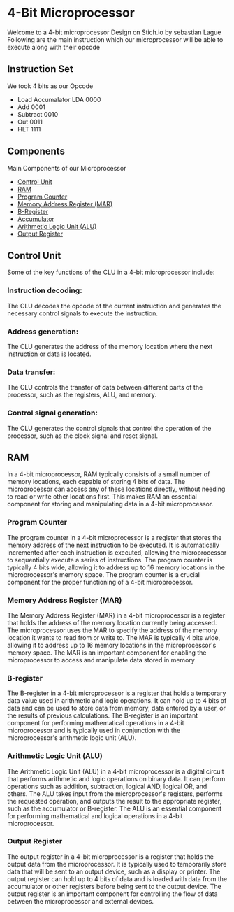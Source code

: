 # 4-Bit Microprocessor
Welcome to a 4-bit microprocessor Design on Stich.io by sebastian Lague
Following are the main instruction which our microprocessor will be able to execute along with their opcode
## Instruction Set
We took 4 bits as our Opcode
* Load Accumalator LDA 0000
* Add 0001
* Subtract 0010
* Out 0011
* HLT 1111
 ## Components
Main Components of our Microprocessor
* [Control Unit](#Control-Unit)
* [RAM](#RAM)
* [Program Counter](#Program-Counter)
* [Memory Address Register (MAR)](#Memory-Address-Register-(MAR))
* [B-Register](#B-Register)
* [Accumulator](#Accumulator)
* [Arithmetic Logic Unit (ALU)](#Arithmetic-Logic-Unit-(ALU))
* [Output Register](#Output-Register)

## Control Unit

Some of the key functions of the CLU in a 4-bit microprocessor include:

### Instruction decoding:
The CLU decodes the opcode of the current instruction and generates the necessary control signals to execute the instruction.

### Address generation:
The CLU generates the address of the memory location where the next instruction or data is located.

### Data transfer:
The CLU controls the transfer of data between different parts of the processor, such as the registers, ALU, and memory.

### Control signal generation:
The CLU generates the control signals that control the operation of the processor, such as the clock signal and reset signal.

## RAM
In a 4-bit microprocessor, RAM typically consists of a small number of memory locations, each capable of storing 4 bits of data. The microprocessor can access any of these locations directly, without needing to read or write other locations first. This makes RAM an essential component for storing and manipulating data in a 4-bit microprocessor.

### Program Counter
 The program counter in a 4-bit microprocessor is a register that stores the memory address of the next instruction to be executed. It is automatically incremented after each instruction is executed, allowing the microprocessor to sequentially execute a series of instructions. The program counter is typically 4 bits wide, allowing it to address up to 16 memory locations in the microprocessor's memory space. The program counter is a crucial component for the proper functioning of a 4-bit microprocessor.

### Memory Address Register (MAR)
The Memory Address Register (MAR) in a 4-bit microprocessor is a register that holds the address of the memory location currently being accessed. The microprocessor uses the MAR to specify the address of the memory location it wants to read from or write to. The MAR is typically 4 bits wide, allowing it to address up to 16 memory locations in the microprocessor's memory space. The MAR is an important component for enabling the microprocessor to access and manipulate data stored in memory

###  B-register
The B-register in a 4-bit microprocessor is a register that holds a temporary data value used in arithmetic and logic operations. It can hold up to 4 bits of data and can be used to store data from memory, data entered by a user, or the results of previous calculations. The B-register is an important component for performing mathematical operations in a 4-bit microprocessor and is typically used in conjunction with the microprocessor's arithmetic logic unit (ALU).

### Arithmetic Logic Unit (ALU) 
The Arithmetic Logic Unit (ALU) in a 4-bit microprocessor is a digital circuit that performs arithmetic and logic operations on binary data. It can perform operations such as addition, subtraction, logical AND, logical OR, and others. The ALU takes input from the microprocessor's registers, performs the requested operation, and outputs the result to the appropriate register, such as the accumulator or B-register. The ALU is an essential component for performing mathematical and logical operations in a 4-bit microprocessor.

### Output Register
The output register in a 4-bit microprocessor is a register that holds the output data from the microprocessor. It is typically used to temporarily store data that will be sent to an output device, such as a display or printer. The output register can hold up to 4 bits of data and is loaded with data from the accumulator or other registers before being sent to the output device. The output register is an important component for controlling the flow of data between the microprocessor and external devices.
